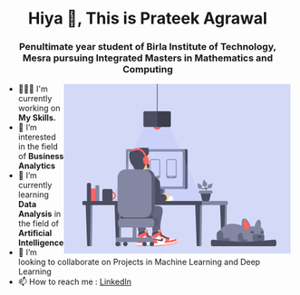 <h1 align="center"; font-family="Arial";font-weight=bolder>Hiya 👋, This is Prateek Agrawal</h1>

<h3 align="center">Penultimate year student of Birla Institute of Technology, Mesra  pursuing Integrated Masters in Mathematics and Computing </h3>

<img align="right" alt="GIF" src="prateekportfolio.gif" height="300" />
    
- 👨🏽‍💻 I'm currently working on **My Skills.**
- 🧐 I’m interested in the field of **Business Analytics**
- 🌱 I’m currently learning **Data Analysis** in the field of **Artificial Intelligence**
- 👯 I’m looking to collaborate on Projects in Machine Learning and Deep Learning
- 📫 How to reach me : [LinkedIn](https://www.linkedin.com/in/prateek-agrawal-9358a916b/)

<!---
prateekagr21/prateekagr21 is a ✨ special ✨ repository because its `README.md` (this file) appears on your GitHub profile.
You can click the Preview link to take a look at your changes.
--->
